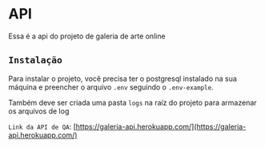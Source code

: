 # API
Essa é a api do projeto de galeria de arte online

## `Instalação`
Para instalar o projeto, você precisa ter o postgresql instalado na sua máquina
e preencher o arquivo `.env` seguindo o `.env-example`.

Também deve ser criada uma pasta `logs` na raíz do projeto para armazenar os arquivos de log

`Link da API de QA`: [https://galeria-api.herokuapp.com/](https://galeria-api.herokuapp.com/)
